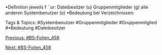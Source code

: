 •Deﬁnition jeweils f ¨ur:
Dateibesitzer (u)
Gruppenmitglieder (g)
alle anderen Systembenutzer (o)
•Bedeutung bei Verzeichnissen:

   Tags & Topics:
   #Systembenutzer
   #Gruppenmitglieder
   #Gruppenmitglied
   #•Bedeutung
   #Dateibesitzer

[Previous: #BS-Folien_458](BS-Folien_458.md)

[Next: #BS-Folien_458](BS-Folien_458.md)
